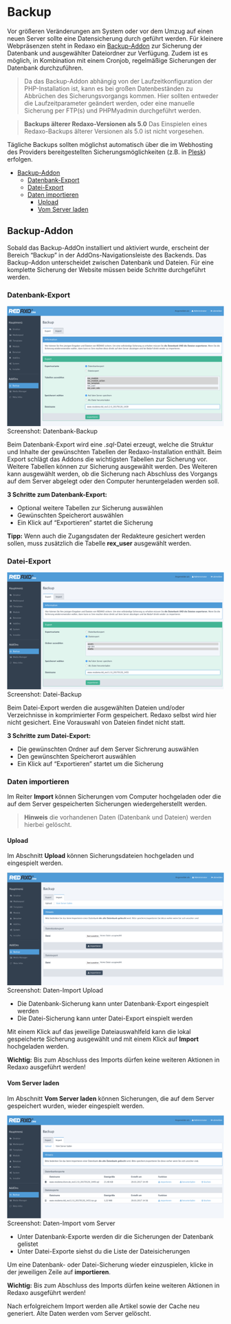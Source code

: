 # Backup
Vor größeren Veränderungen am System oder vor dem Umzug auf einen neuen Server sollte eine Datensicherung durch geführt werden. 
Für kleinere Webpräsenzen steht in Redaxo ein [Backup-Addon](#addon) zur Sicherung der Datenbank und ausgewählter Dateiordner zur Verfügung. Zudem ist es möglich, in Kombination mit einem Cronjob, regelmäßige Sicherungen der Datenbank durchzuführen.

> Da das Backup-Addon abhängig von der Laufzeitkonfiguration der PHP-Installation ist, kann es bei großen Datenbeständen zu Abbrüchen des Sicherungsvorgangs kommen. Hier sollten entweder die Laufzeitparameter geändert werden, oder eine manuelle Sicherung per FTP(s) und PHPMyadmin durchgeführt werden. 

> **Backups älterer Redaxo-Versionen als 5.0** Das Einspielen eines Redaxo-Backups älterer Versionen als 5.0 ist nicht vorgesehen. 

Tägliche Backups sollten möglichst automatisch über die im Webhosting des Providers bereitgestellten Sicherungsmöglichkeiten (z.B. in [Plesk](https://www.plesk.com/)) erfolgen. 

- [Backup-Addon](#addon)
  - [Datenbank-Export](#dbexport)
  - [Datei-Export](#fileexport)
  - [Daten importieren](#import)
    - [Upload](#upload)
    - [Vom Server laden](#fromserver)

<a name="addon"></a>
## Backup-Addon 

Sobald das Backup-AddOn installiert und aktiviert wurde, erscheint der Bereich “Backup” in der AddOns-Navigationsleiste des Backends.
Das Backup-Addon unterscheidet zwischen Datenbank und Dateien. Für eine komplette Sicherung der Website müssen beide Schritte durchgeführt werden. 


<a name="dbexport"></a>
### Datenbank-Export

![Screenshot](/assets/v5.2.0-backup-01-overview.png)
Screenshot: Datenbank-Backup

Beim Datenbank-Export wird eine *.sql*-Datei erzeugt, welche die Struktur und Inhalte der gewünschten Tabellen der Redaxo-Installation enthält. Beim Export schlägt das Addons die wichtigsten Tabellen zur Sicherung vor. Weitere Tabellen können zur Sicherung ausgewählt werden. Des Weiteren kann ausgewählt werden, ob die Sicherung nach Abschluss des Vorgangs auf dem Server abgelegt oder den Computer heruntergeladen werden soll. 

**3 Schritte zum Datenbank-Export:** 
- Optional weitere Tabellen zur Sicherung auswählen
- Gewünschten Speicherort auswählen
- Ein Klick auf “Exportieren” startet die Sicherung

**Tipp:** Wenn auch die Zugangsdaten der Redakteure gesichert werden sollen, muss zusätzlich die Tabelle **rex_user** ausgewählt werden.

<a name="fileexport"></a>
### Datei-Export

![Screenshot](/assets/v5.2.0-backup-02-files.png)
Screenshot: Datei-Backup

Beim Datei-Export werden die ausgewählten Dateien und/oder Verzeichnisse in komprimierter Form gespeichert. Redaxo selbst wird hier nicht gesichert. Eine Vorauswahl von Dateien findet nicht statt. 

**3 Schritte zum Datei-Export:** 
- Die gewünschten Ordner auf dem Server Sichrerung auswählen
- Den gewünschten Speicherort auswählen
- Ein Klick auf “Exportieren” startet um die Sicherung

<a name="import"></a>
### Daten importieren

Im Reiter **Import** können Sicherungen vom Computer hochgeladen oder die auf dem Server gespeicherten Sicherungen wiedergeherstellt werden. 

> **Hinweis** die vorhandenen Daten (Datenbank und Dateien) werden hierbei gelöscht. 

<a name="upload"></a>
#### Upload

Im Abschnitt **Upload** können Sicherungsdateien hochgeladen und eingespielt werden.  

![Screenshot](/assets/v5.2.0-backup-03-upload.png)
Screenshot: Daten-Import Upload

- Die Datenbank-Sicherung kann unter Datenbank-Export eingespielt werden
- Die Datei-Sicherung kann unter Datei-Export einspielt werden

Mit einem Klick auf das jeweilige Dateiauswahlfeld kann die lokal gespeicherte Sicherung ausgewählt und mit einem Klick auf **Import** hochgeladen werden. 

**Wichtig:** Bis zum Abschluss des Imports dürfen keine weiteren Aktionen in Redaxo ausgeführt werden!

<a name="fromserver"></a>
#### Vom Server laden

Im Abschnitt **Vom Server laden** können Sicherungen, die auf dem Server gespeichert wurden, wieder eingespielt werden. 

![Screenshot](/assets/v5.2.0-backup-04-fromserver.png)
Screenshot: Daten-Import vom Server

- Unter Datenbank-Exporte werden dir die Sicherungen der Datenbank gelistet
- Unter Datei-Exporte siehst du die Liste der Dateisicherungen

Um eine Datenbank- oder Datei-Sicherung wieder einzuspielen, klicke in der jeweiligen Zeile auf **importieren**. 

**Wichtig:** Bis zum Abschluss des Imports dürfen keine weiteren Aktionen in Redaxo ausgeführt werden!

Nach erfolgreichem Import werden alle Artikel sowie der Cache neu generiert. Alte Daten werden vom Server gelöscht. 
